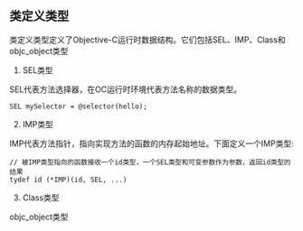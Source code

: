 ## 类定义类型

类定义类型定义了Objective-C运行时数据结构。它们包括SEL、IMP、Class和objc\_object类型

1. SEL类型

SEL代表方法选择器，在OC运行时环境代表方法名称的数据类型。

```
SEL mySelector = @selector(hello);
```

2. IMP类型

IMP代表方法指针，指向实现方法的函数的内存起始地址。下面定义一个IMP类型:

```
// 被IMP类型指向的函数接收一个id类型，一个SEL类型和可变参数作为参数，返回id类型的结果
tydef id (*IMP)(id, SEL, ...)
```

3. Class类型

objc\_object类型



